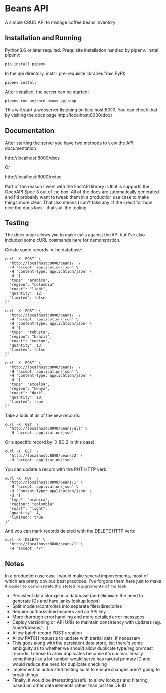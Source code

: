 # Beans API

A simple CRUD API to manage coffee beans inventory

## Installation and Running

Python3.6 or later required. Prequisite installation handled by pipenv.  Install
pipenv:

	pip install pipenv
	
In the api directory, install pre-requisite libraries from PyPI:

	pipenv install
   
After installed, the server can be started:

	pipenv run uvicorn beans_api:app
	
This will start a webserver listening on localhost:8000.  You can check that by
visiting the docs page http://localhost:8000/docs

## Documentation

After starting the server you have two methods to view the API documentation

http://localhost:8000/docs

Or

http://localhost:8000/redoc

Part of the reason I went with the FastAPI library is that is supports the
OpenAPI Spec 3 out of the box.  All of the docs are automatically generated and
I'd probably want to tweak them in a production use case to make things more
clear.  That also means I can't take any of the credit for how nice the docs
look--that's all the tooling

## Testing

The docs page allows you to make calls against the API but I've also included
some cURL commands here for demonstration.

Create some records in the database:

	curl -X 'POST' \
	  'http://localhost:8000/beans/' \
	  -H 'accept: application/json' \
	  -H 'Content-Type: application/json' \
	  -d '{
	  "type": "arabica",
	  "region": "colombia",
	  "roast": "light",
	  "quantity": 12,
	  "limited": false
	}'
	
	curl -X 'POST' \
	  'http://localhost:8000/beans/' \
	  -H 'accept: application/json' \
	  -H 'Content-Type: application/json' \
	  -d '{
	  "type": "robusta",
	  "region": "brazil",
	  "roast": "medium",
	  "quantity": 13,
	  "limited": false
	}'
	
	curl -X 'POST' \
	  'http://localhost:8000/beans/' \
	  -H 'accept: application/json' \
	  -H 'Content-Type: application/json' \
	  -d '{
	  "type": "excelsa",
	  "region": "kenya",
	  "roast": "dark",
	  "quantity": 10,
	  "limited": true
	}'
	
Take a look at all of the new records:

	curl -X 'GET' \
	  'http://localhost:8000/beans/all' \
	  -H 'accept: application/json'
	
Or a specific record by ID (ID 2 in this case):

	curl -X 'GET' \
	  'http://localhost:8000/beans/2' \
	  -H 'accept: application/json'
	
You can update a record with the PUT HTTP verb:

	curl -X 'PUT' \
	  'http://localhost:8000/beans/1' \
	  -H 'accept: application/json' \
	  -H 'Content-Type: application/json' \
	  -d '{
	  "type": "arabica",
	  "region": "colombia",
	  "roast": "light",
	  "quantity": 4,
	  "limited": true
	}'
	
And you can mark records deleted with the DELETE HTTP verb:

	curl -X 'DELETE' \
	  'http://localhost:8000/beans/1' \
	  -H 'accept: */*'
	  
## Notes

In a production use case I would make several improvements, most of which are
pretty obvious best practices.  I've forgone them here just to make it easier to
demonstrate the stated requirements of the task.

- Persistent data storage in a database (and eliminate the need to generate IDs
  and have janky lookup loops)
- Split models/controllers into separate files/directories
- Require authorization headers and an API key
- More thorough error handling and more detailed error messages
- Deploy versioning on API URIs to maintain consistency with updates (eg.
  /api/v1/beans/ ...)
- Allow batch record POST creation
- Allow PATCH requests to update with partial data, if necessary
- This goes along with the persistent data store, but there's some ambiguity as
  to whether we should allow duplicate type/region/roast records.  I chose to
  allow duplicates because it's unclear.  Ideally something like a lot number
  would serve has natural primary ID and would reduce the need for duplicate
  checking
- Implement an automated testing suite to ensure changes aren't going to break
  things
- Finally, it would be interesting/useful to allow lookups and filtering based
  on other data elements rather than just the DB ID
